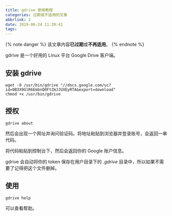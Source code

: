 ```yaml
---
title: gdrive 使用教程
categories: 过期或不适用的文章
abbrlink: 2
date: 2019-06-24 11:39:41
tags:
---
```

{% note danger %}
该文章内容**已过期**或**不再适用**。
{% endnote %}

gdrive 是一个好用的 Linux 平台 Google Drive 客户端。

## 安装 gdrive

```
wget -O /usr/bin/gdrive "//docs.google.com/uc?id=0B3X9GlR6EmbnQ0FtZmJJUXEyRTA&export=download"
chmod +x /usr/bin/gdrive
```

## 授权

```
gdrive about
```

然后会出现一个网址并询问验证码。将地址粘贴到浏览器并登录账号，会返回一串代码。

将代码粘贴到控制台下，然后会返回你的 Google 账户信息。

gdrive 会自动将你的 token 保存在用户目录下的 *.gdrive* 目录中，所以如果不需要了记得把这个文件删掉。

## 使用

```
gdrive help
```

可以查看帮助。
